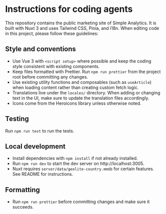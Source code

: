 # Instructions for coding agents

This repository contains the public marketing site of Simple Analytics. It is built with Nuxt 3 and uses Tailwind CSS, Pinia, and i18n. When editing code in this project, please follow these guidelines:

## Style and conventions

- Use Vue 3 with `<script setup>` where possible and keep the coding style consistent with existing components.
- Keep files formatted with Prettier. Run `npm run prettier` from the project root before committing any changes.
- Use existing utility functions and composables (such as `useArticle`) when loading content rather than creating custom fetch logic.
- Translations live under the `locales/` directory. When adding or changing text in the UI, make sure to update the translation files accordingly.
- Icons come from the Heroicons library unless otherwise noted.

## Testing

Run `npm run test` to run the tests.

## Local development

- Install dependencies with `npm install` if not already installed.
- Run `npm run dev` to start the dev server on http://localhost:3005.
- Nuxt requires `server/data/geolite-country.mmdb` for certain features. See README for instructions.

## Formatting

- Run `npm run prettier` before committing changes and make sure it succeeds.
